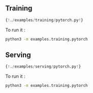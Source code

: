 ## Training

```python
{!./examples/training/pytorch.py!}
```

To run it :

```bash
python3 -m examples.training.pytorch
```

## Serving

```python
{!./examples/serving/pytorch.py!}
```

To run it :

```bash
python3 -m examples.training.pytorch
```
